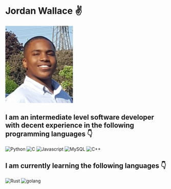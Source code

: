 # Jordan Wallace ✌️

<picture>
  <source media="(prefers-color-scheme: dark)" srcset="https://raw.githubusercontent.com/UGSLiveJordanWallace/UGSLiveJordanWallace/main/github-profile-img.jpg">
  <source media="(prefers-color-scheme: light)" srcset="https://raw.githubusercontent.com/UGSLiveJordanWallace/UGSLiveJordanWallace/main/github-profile-img.jpg">
  <img alt="Shows an illustrated sun in light mode and a moon with stars in dark mode." src="https://raw.githubusercontent.com/UGSLiveJordanWallace/UGSLiveJordanWallace/main/github-profile-img.jpg">
</picture>

## I am an intermediate level software developer with decent experience in the following programming languages 👇
<picture>
  <source media="(prefers-color-scheme: dark)" srcset="https://cdn.iconscout.com/icon/free/png-256/python-3628999-3030224.png">
  <source media="(prefers-color-scheme: light)" srcset="https://cdn.iconscout.com/icon/free/png-256/python-3628999-3030224.png">
  <img alt="Python" src="https://cdn.iconscout.com/icon/free/png-256/python-3628999-3030224.png">
</picture>
<picture>
  <source media="(prefers-color-scheme: dark)" srcset="https://cdn.iconscout.com/icon/free/png-256/free-c-58-1175247.png?f=webp">
  <source media="(prefers-color-scheme: light)" srcset="https://cdn.iconscout.com/icon/free/png-256/free-c-58-1175247.png?f=webp">
  <img alt="C" src="https://cdn.iconscout.com/icon/free/png-256/free-c-58-1175247.png?f=webp">
</picture>
<picture>
  <source media="(prefers-color-scheme: dark)" srcset="https://cdn.icon-icons.com/icons2/2415/PNG/256/javascript_original_logo_icon_146455.png">
  <source media="(prefers-color-scheme: light)" srcset="https://cdn.icon-icons.com/icons2/2415/PNG/256/javascript_original_logo_icon_146455.png">
  <img alt="Javascript" src="https://cdn.icon-icons.com/icons2/2415/PNG/512/javascript_original_logo_icon_146455.png">
</picture>
<picture>
  <source media="(prefers-color-scheme: dark)" srcset="https://cdn.iconscout.com/icon/free/png-256/mysql-3628940-3030165.png">
  <source media="(prefers-color-scheme: light)" srcset="https://cdn.iconscout.com/icon/free/png-256/mysql-3628940-3030165.png">
  <img alt="MySQL" src="https://cdn.iconscout.com/icon/free/png-256/mysql-3628940-3030165.png">
</picture>
<picture>
  <source media="(prefers-color-scheme: dark)" srcset="https://www.freeiconspng.com/thumbs/c-logo-icon/c--logo-icon-0.png">
  <source media="(prefers-color-scheme: light)" srcset="https://www.freeiconspng.com/thumbs/c-logo-icon/c--logo-icon-0.png">
  <img alt="C++" src="https://www.freeiconspng.com/thumbs/c-logo-icon/c--logo-icon-0.png">
</picture>

## I am currently learning the following languages 👇
<picture>
  <source media="(prefers-color-scheme: dark)" srcset="http://rust-lang.org/logos/rust-logo-256x256-blk.png">
  <source media="(prefers-color-scheme: light)" srcset="http://rust-lang.org/logos/rust-logo-256x256-blk.png">
  <img alt="Rust" src="http://rust-lang.org/logos/rust-logo-256x256-blk.png">
</picture>
<picture>
  <source media="(prefers-color-scheme: dark)" srcset="https://miro.medium.com/v2/resize:fit:250/format:webp/1*vmFSpk9xtpxAHkH7cmt-3Q.png">
  <source media="(prefers-color-scheme: light)" srcset="https://miro.medium.com/v2/resize:fit:250/format:webp/1*vmFSpk9xtpxAHkH7cmt-3Q.png">
  <img alt="golang" src="https://miro.medium.com/v2/resize:fit:250/format:webp/1*vmFSpk9xtpxAHkH7cmt-3Q.png">
</picture>

